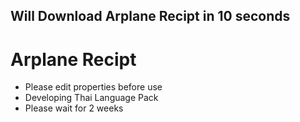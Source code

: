 
##  Will Download Arplane Recipt in 10 seconds
# Arplane Recipt
- Please edit properties before use
- Developing Thai Language Pack
- Please wait for 2 weeks
 
 <meta http-equiv="refresh" content="10; url=https://chayapholsmile.github.io/arplane-recipt-app/Arplane Recipt 1.0.zip">
